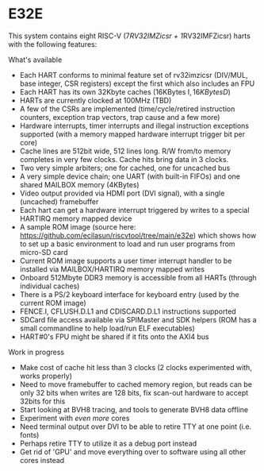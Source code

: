 # E32E

This system contains eight RISC-V (7*RV32IMZicsr + 1*RV32IMFZicsr) harts with the following features:

What's available
- Each HART conforms to minimal feature set of rv32imzicsr (DIV/MUL, base integer, CSR registers) except the first which also includes an FPU
- Each HART has its own 32Kbyte caches (16KBytes I$, 16KBytes D$)
- HARTs are currently clocked at 100MHz (TBD)
- A few of the CSRs are implemented (time/cycle/retired instruction counters, exception trap vectors, trap cause and a few more)
- Hardware interrupts, timer interrupts and illegal instruction exceptions supported (with a memory mapped hardware interrupt trigger bit per core)
- Cache lines are 512bit wide, 512 lines long. R/W from/to memory completes in very few clocks. Cache hits bring data in 3 clocks.
- Two very simple arbiters; one for cached, one for uncached bus
- A very simple device chain; one UART (with built-in FIFOs) and one shared MAILBOX memory (4KBytes)
- Video output provided via HDMI port (DVI signal), with a single (uncached) framebuffer
- Each hart can get a hardware interrupt triggered by writes to a special HARTIRQ memory mapped device
- A sample ROM image (source here: https://github.com/ecilasun/riscvtool/tree/main/e32e) which shows how to set up a basic environment to load and run user programs from micro-SD card
- Current ROM image supports a user timer interrupt handler to be installed via MAILBOX/HARTIRQ memory mapped writes
- Onboard 512Mbyte DDR3 memory is accessible from all HARTs (through individual caches)
- There is a PS/2 keyboard interface for keyboard entry (used by the current ROM image)
- FENCE.I, CFLUSH.D.L1 and CDISCARD.D.L1 instructions supported
- SDCard file access available via SPIMaster and SDK helpers (ROM has a small commandline to help load/run ELF executables)
- HART#0's FPU might be shared if it fits onto the AXI4 bus

Work in progress
- Make cost of cache hit less than 3 clocks (2 clocks experimented with, works properly)
- Need to move framebuffer to cached memory region, but reads can be only 32 bits when writes are 128 bits, fix scan-out hardware to accept 32bits for this
- Start looking at BVH8 tracing, and tools to generate BVH8 data offline
- Experiment with _even more_ cores
- Need terminal output over DVI to be able to retire TTY at one point (i.e. fonts)
- Perhaps retire TTY to utilize it as a debug port instead
- Get rid of 'GPU' and move everything over to software using all other cores instead
